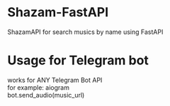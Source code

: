 # Shazam-FastAPI
ShazamAPI for search musics by name using FastAPI


# Usage for Telegram bot
works for ANY Telegram Bot API <br>
for example: aiogram<br>
bot.send_audio(music_url)
